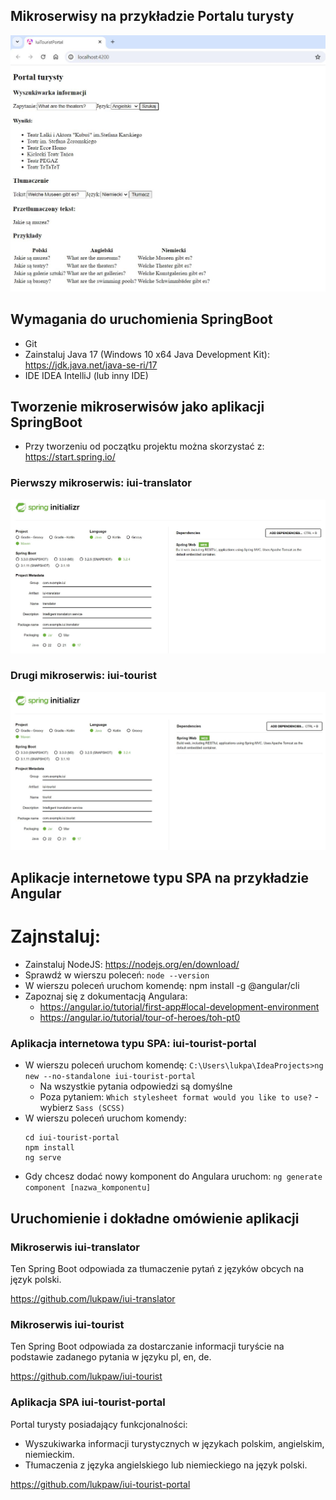 ## Mikroserwisy na przykładzie Portalu turysty

![Portal turysty](https://github.com/lukpaw/iui-lectures/blob/main/iui03/img/1_portal_turysty.jpg "Portal turysty")

## Wymagania do uruchomienia SpringBoot

* Git
* Zainstaluj Java 17 (Windows 10 x64 Java Development Kit): https://jdk.java.net/java-se-ri/17
* IDE IDEA IntelliJ (lub inny IDE)

## Tworzenie mikroserwisów jako aplikacji SpringBoot
* Przy tworzeniu od początku projektu można skorzystać z: https://start.spring.io/

### Pierwszy mikroserwis: iui-translator
![Translator](https://github.com/lukpaw/iui-lectures/blob/main/iui03/img/2_springboot_starter_translator.jpg "Translator")

### Drugi mikroserwis: iui-tourist
![Tourist](https://github.com/lukpaw/iui-lectures/blob/main/iui03/img/3_springboot_starter_tourist.jpg "Tourist")

## Aplikacje internetowe typu SPA na przykładzie Angular

# Zajnstaluj:
* Zainstaluj NodeJS: https://nodejs.org/en/download/
* Sprawdź w wierszu poleceń: `node --version`
* W wierszu poleceń uruchom komendę: npm install -g @angular/cli
* Zapoznaj się z dokumentacją Angulara: 
  * https://angular.io/tutorial/first-app#local-development-environment
  * https://angular.io/tutorial/tour-of-heroes/toh-pt0

### Aplikacja internetowa typu SPA: iui-tourist-portal

* W wierszu poleceń uruchom komendę: `C:\Users\lukpa\IdeaProjects>ng new --no-standalone iui-tourist-portal`
  * Na wszystkie pytania odpowiedzi są domyślne
  * Poza pytaniem: `Which stylesheet format would you like to use?` - wybierz `Sass (SCSS)`
* W wierszu poleceń uruchom komendy:
    ```
    cd iui-tourist-portal
    npm install
    ng serve
    ```
* Gdy chcesz dodać nowy komponent do Angulara uruchom: `ng generate component [nazwa_komponentu]`

## Uruchomienie i dokładne omówienie aplikacji

### Mikroserwis iui-translator

Ten Spring Boot odpowiada za tłumaczenie pytań z języków obcych na język polski.

https://github.com/lukpaw/iui-translator

### Mikroserwis iui-tourist

Ten Spring Boot odpowiada za dostarczanie informacji turyście na podstawie zadanego pytania w języku pl, en, de.

https://github.com/lukpaw/iui-tourist

### Aplikacja SPA iui-tourist-portal

Portal turysty posiadający funkcjonalności:
* Wyszukiwarka informacji turystycznych w językach polskim, angielskim, niemieckim.
* Tłumaczenia z języka angielskiego lub niemieckiego na język polski.

https://github.com/lukpaw/iui-tourist-portal




